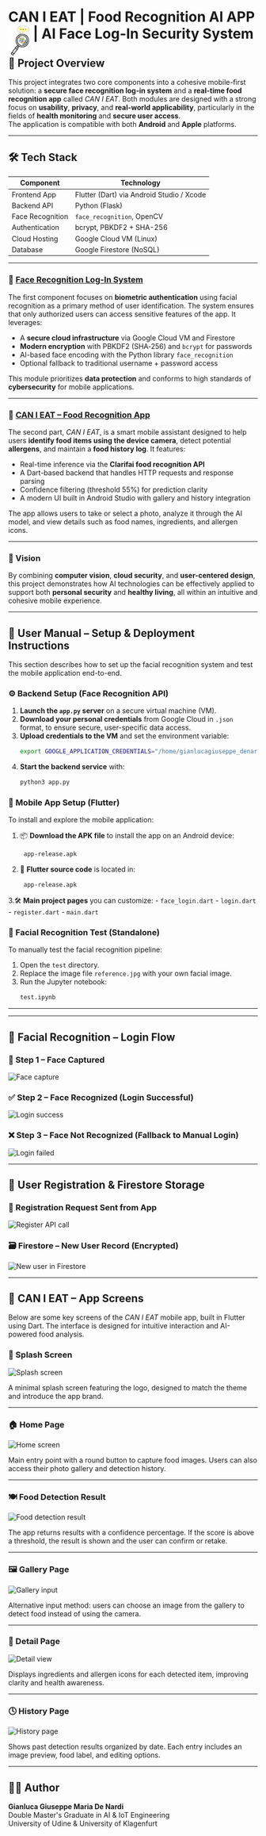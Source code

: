 <h1 align="left">
  CAN I EAT | Food Recognition AI APP | AI Face Log-In Security System
  <img src="assets/logo.png" alt="Logo" width="50" style="float: left;" />
</h1>

## 🧩 Project Overview

This project integrates two core components into a cohesive mobile-first solution: a **secure face recognition log-in system** and a **real-time food recognition app** called *CAN I EAT*. Both modules are designed with a strong focus on **usability**, **privacy**, and **real-world applicability**, particularly in the fields of **health monitoring** and **secure user access**.  
The application is compatible with both **Android** and **Apple** platforms.

---

## 🛠️ Tech Stack

| Component      | Technology                                  |
|------------------|-------------------------------------------|
| Frontend App     |  Flutter (Dart) via Android Studio / Xcode|
| Backend API      | Python (Flask)                            |
| Face Recognition | `face_recognition`, OpenCV                |
| Authentication   | bcrypt, PBKDF2 + SHA-256                  |
| Cloud Hosting    | Google Cloud VM (Linux)                   |
| Database         | Google Firestore (NoSQL)                  |

---

### 🔐 [Face Recognition Log-In System](#face-recognition-log-in-system)

The first component focuses on **biometric authentication** using facial recognition as a primary method of user identification. The system ensures that only authorized users can access sensitive features of the app. It leverages:

- A **secure cloud infrastructure** via Google Cloud VM and Firestore
- **Modern encryption** with PBKDF2 (SHA‑256) and `bcrypt` for passwords
- AI-based face encoding with the Python library `face_recognition`
- Optional fallback to traditional username + password access

This module prioritizes **data protection** and conforms to high standards of **cybersecurity** for mobile applications.

---

### 🍲 [CAN I EAT – Food Recognition App](#can-i-eat--mobile-app-integration)

The second part, *CAN I EAT*, is a smart mobile assistant designed to help users **identify food items using the device camera**, detect potential **allergens**, and maintain a **food history log**. It features:

- Real-time inference via the **Clarifai food recognition API**
- A Dart-based backend that handles HTTP requests and response parsing
- Confidence filtering (threshold 55%) for prediction clarity
- A modern UI built in Android Studio with gallery and history integration

The app allows users to take or select a photo, analyze it through the AI model, and view details such as food names, ingredients, and allergen icons.

---

### 🎯 Vision

By combining **computer vision**, **cloud security**, and **user-centered design**, this project demonstrates how AI technologies can be effectively applied to support both **personal security** and **healthy living**, all within an intuitive and cohesive mobile experience.


---

## 🧰 User Manual – Setup & Deployment Instructions

This section describes how to set up the facial recognition system and test the mobile application end-to-end.

### ⚙️ Backend Setup (Face Recognition API)

1. **Launch the `app.py` server** on a secure virtual machine (VM).
2. **Download your personal credentials** from Google Cloud in `.json` format, to ensure secure, user-specific data access.
3. **Upload credentials to the VM** and set the environment variable:
   ```bash
   export GOOGLE_APPLICATION_CREDENTIALS="/home/gianlucagiuseppe_denardi/elated-scope-434412-d0-f77e8a853a32.json"
4. **Start the backend service** with:
   ```bash
   python3 app.py

### 📱 Mobile App Setup (Flutter)

To install and explore the mobile application:

1. 📦 **Download the APK file** to install the app on an Android device:
    ```bash
     app-release.apk
2. 🧾 **Flutter source code** is located in:
    ```bash
     app-release.apk
3.🛠️ **Main project pages** you can customize:
         - `face_login.dart`
         - `login.dart`
         - `register.dart`
         - `main.dart`
         
### 🧪 Facial Recognition Test (Standalone)

To manually test the facial recognition pipeline:

1. Open the `test` directory.
2. Replace the image file `reference.jpg` with your own facial image.
3. Run the Jupyter notebook:
   ```bash
   test.ipynb
---

---

## 🔐 Facial Recognition – Login Flow

### 📸 Step 1 – Face Captured
![Face capture](assets/1.png)

### ✅ Step 2 – Face Recognized (Login Successful)
![Login success](assets/2.png)

### ❌ Step 3 – Face Not Recognized (Fallback to Manual Login)
![Login failed](assets/3.png)

---

## 📝 User Registration & Firestore Storage

### 📲 Registration Request Sent from App
![Register API call](assets/register.png)

### 🗃️ Firestore – New User Record (Encrypted)
![New user in Firestore](assets/new_user.png)


---

## 📲 CAN I EAT – App Screens

Below are some key screens of the *CAN I EAT* mobile app, built in Flutter using Dart. The interface is designed for intuitive interaction and AI-powered food analysis.

### 🔸 Splash Screen
![Splash screen](assets/splash.png)

A minimal splash screen featuring the logo, designed to match the theme and introduce the app brand.

---

### 🏠 Home Page
![Home screen](assets/home.png)

Main entry point with a round button to capture food images. Users can also access their photo gallery and detection history.

---

### 🍽️ Food Detection Result
![Food detection result](assets/food_detection.png)

The app returns results with a confidence percentage. If the score is above a threshold, the result is shown and the user can confirm or retake.

---

### 🖼️ Gallery Page
![Gallery input](assets/gallery.png)

Alternative input method: users can choose an image from the gallery to detect food instead of using the camera.

---

### 📑 Detail Page
![Detail view](assets/detail.png)

Displays ingredients and allergen icons for each detected item, improving clarity and health awareness.

---

### 🕓 History Page
![History page](assets/history.png)

Shows past detection results organized by date. Each entry includes an image preview, food label, and editing options.

---


## 👨‍🎓 Author

**Gianluca Giuseppe Maria De Nardi**  
Double Master's Graduate in AI & IoT Engineering  
University of Udine & University of Klagenfurt

